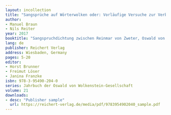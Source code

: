 ```yaml
---
layout: incollection
title: "Sangsprüche auf Wörterwolken oder: Vorläufige Versuche zur Verbindung quantitativer und qualitativer Methoden bei der Erforschung mittelhochdeutscher Lyrik"
author:
- Manuel Braun
- Nils Reiter
year: 2017
booktitle: "Sangspruchdichtung zwischen Reinmar von Zweter, Oswald von Wolkenstein und Michel Beheim"
lang: de
publisher: Reichert Verlag
address: Wiesbaden, Germany
pages: 5-20
editor:
- Horst Brunner
- Freimut Löser
- Janina Franzke
isbn: 978-3-95490-204-0
series: Jahrbuch der Oswald von Wolkenstein-Gesellschaft
volume: 21
downloads:
- desc: "Publisher sample"
  url: https://reichert-verlag.de/media/pdf/9783954902040_sample.pdf
---
```


